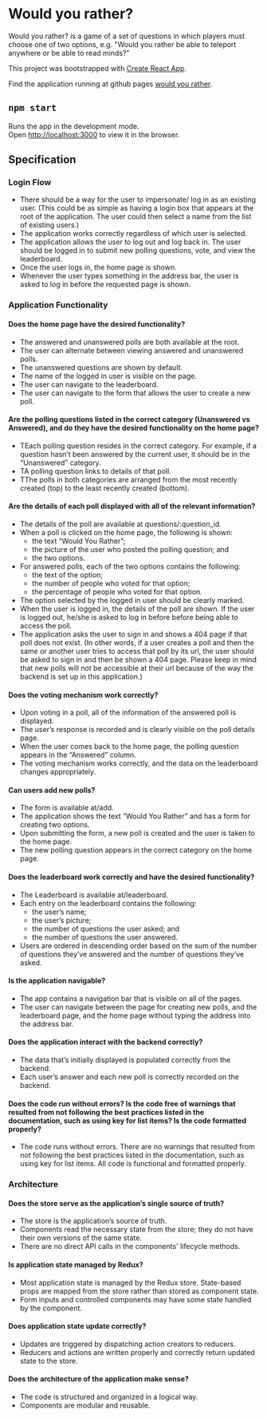 # Would you rather?

Would you rather? is a game of a set of questions in which players must choose one of two options, e.g. "Would you rather be able to teleport anywhere or be able to read minds?"

This project was bootstrapped with [Create React App](https://github.com/facebook/create-react-app).

Find the application running at github pages [would you rather](https://johncol.github.io/nano-degree-would-you-rather/).

## `npm start`

Runs the app in the development mode.<br>
Open [http://localhost:3000](http://localhost:3000) to view it in the browser.

## Specification

### Login Flow

- There should be a way for the user to impersonate/ log in as an existing user. (This could be as simple as having a login box that appears at the root of the application. The user could then select a name from the list of existing users.)
- The application works correctly regardless of which user is selected.
- The application allows the user to log out and log back in. The user should be logged in to submit new polling questions, vote, and view the leaderboard.
- Once the user logs in, the home page is shown.
- Whenever the user types something in the address bar, the user is asked to log in before the requested page is shown.

### Application Functionality

#### Does the home page have the desired functionality?

- The answered and unanswered polls are both available at the root.
- The user can alternate between viewing answered and unanswered polls.
- The unanswered questions are shown by default.
- The name of the logged in user is visible on the page.
- The user can navigate to the leaderboard.
- The user can navigate to the form that allows the user to create a new poll.

#### Are the polling questions listed in the correct category (Unanswered vs Answered), and do they have the desired functionality on the home page?

- TEach polling question resides in the correct category. For example, if a question hasn’t been answered by the current user, it should be in the “Unanswered” category.
- TA polling question links to details of that poll.
- TThe polls in both categories are arranged from the most recently created (top) to the least recently created (bottom).

#### Are the details of each poll displayed with all of the relevant information?

- The details of the poll are available at questions/:question_id.
- When a poll is clicked on the home page, the following is shown:
  - the text “Would You Rather”;
  - the picture of the user who posted the polling question; and
  - the two options.
- For answered polls, each of the two options contains the following:
  - the text of the option;
  - the number of people who voted for that option;
  - the percentage of people who voted for that option.
- The option selected by the logged in user should be clearly marked.
- When the user is logged in, the details of the poll are shown. If the user is logged out, he/she is asked to log in before before being able to access the poll.
- The application asks the user to sign in and shows a 404 page if that poll does not exist. (In other words, if a user creates a poll and then the same or another user tries to access that poll by its url, the user should be asked to sign in and then be shown a 404 page. Please keep in mind that new polls will not be accessible at their url because of the way the backend is set up in this application.)

#### Does the voting mechanism work correctly?

- Upon voting in a poll, all of the information of the answered poll is displayed.
- The user’s response is recorded and is clearly visible on the poll details page.
- When the user comes back to the home page, the polling question appears in the “Answered” column.
- The voting mechanism works correctly, and the data on the leaderboard changes appropriately.

#### Can users add new polls?

- The form is available at/add.
- The application shows the text “Would You Rather” and has a form for creating two options.
- Upon submitting the form, a new poll is created and the user is taken to the home page.
- The new polling question appears in the correct category on the home page.

#### Does the leaderboard work correctly and have the desired functionality?

- The Leaderboard is available at/leaderboard.
- Each entry on the leaderboard contains the following:
  - the user’s name;
  - the user’s picture;
  - the number of questions the user asked; and
  - the number of questions the user answered.
- Users are ordered in descending order based on the sum of the number of questions they’ve answered and the number of questions they’ve asked.

#### Is the application navigable?

- The app contains a navigation bar that is visible on all of the pages.
- The user can navigate between the page for creating new polls, and the leaderboard page, and the home page without typing the address into the address bar.

#### Does the application interact with the backend correctly?

- The data that’s initially displayed is populated correctly from the backend.
- Each user’s answer and each new poll is correctly recorded on the backend.

#### Does the code run without errors? Is the code free of warnings that resulted from not following the best practices listed in the documentation, such as using key for list items? Is the code formatted properly?

- The code runs without errors. There are no warnings that resulted from not following the best practices listed in the documentation, such as using key for list items. All code is functional and formatted properly.

### Architecture

#### Does the store serve as the application’s single source of truth?

- The store is the application’s source of truth.
- Components read the necessary state from the store; they do not have their own versions of the same state.
- There are no direct API calls in the components' lifecycle methods.

#### Is application state managed by Redux?

- Most application state is managed by the Redux store. State-based props are mapped from the store rather than stored as component state.
- Form inputs and controlled components may have some state handled by the component.

#### Does application state update correctly?

- Updates are triggered by dispatching action creators to reducers.
- Reducers and actions are written properly and correctly return updated state to the store.

#### Does the architecture of the application make sense?

- The code is structured and organized in a logical way.
- Components are modular and reusable.
